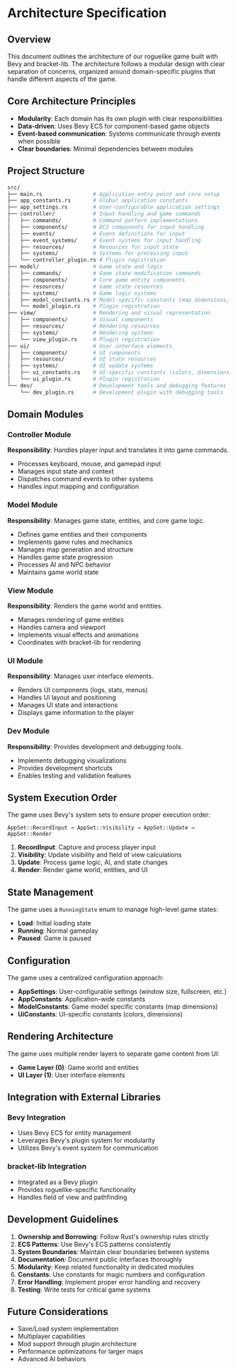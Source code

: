 # Architecture Specification

## Overview

This document outlines the architecture of our roguelike game built with Bevy and bracket-lib. The architecture follows a modular design with clear separation of concerns, organized around domain-specific plugins that handle different aspects of the game.

## Core Architecture Principles

- **Modularity**: Each domain has its own plugin with clear responsibilities
- **Data-driven**: Uses Bevy ECS for component-based game objects
- **Event-based communication**: Systems communicate through events when possible
- **Clear boundaries**: Minimal dependencies between modules

## Project Structure

```bash
src/
├── main.rs                # Application entry point and core setup
├── app_constants.rs       # Global application constants
├── app_settings.rs        # User-configurable application settings
├── controller/            # Input handling and game commands
│   ├── commands/          # Command pattern implementations
│   ├── components/        # ECS components for input handling
│   ├── events/            # Event definitions for input
│   ├── event_systems/     # Event systems for input handling
│   ├── resources/         # Resources for input state
│   ├── systems/           # Systems for processing input
│   └── controller_plugin.rs # Plugin registration
├── model/                 # Game state and logic
│   ├── commands/          # Game state modification commands
│   ├── components/        # Core game entity components
│   ├── resources/         # Game state resources
│   ├── systems/           # Game logic systems
│   ├── model_constants.rs # Model-specific constants (map dimensions, etc.)
│   └── model_plugin.rs    # Plugin registration
├── view/                  # Rendering and visual representation
│   ├── components/        # Visual components
│   ├── resources/         # Rendering resources
│   ├── systems/           # Rendering systems
│   └── view_plugin.rs     # Plugin registration
├── ui/                    # User interface elements
│   ├── components/        # UI components
│   ├── resources/         # UI state resources
│   ├── systems/           # UI update systems
│   ├── ui_constants.rs    # UI-specific constants (colors, dimensions)
│   └── ui_plugin.rs       # Plugin registration
└── dev/                   # Development tools and debugging features
    └── dev_plugin.rs      # Development plugin with debugging tools
```

## Domain Modules

### Controller Module

**Responsibility**: Handles player input and translates it into game commands.

- Processes keyboard, mouse, and gamepad input
- Manages input state and context
- Dispatches command events to other systems
- Handles input mapping and configuration

### Model Module

**Responsibility**: Manages game state, entities, and core game logic.

- Defines game entities and their components
- Implements game rules and mechanics
- Manages map generation and structure
- Handles game state progression
- Processes AI and NPC behavior
- Maintains game world state

### View Module

**Responsibility**: Renders the game world and entities.

- Manages rendering of game entities
- Handles camera and viewport
- Implements visual effects and animations
- Coordinates with bracket-lib for rendering

### UI Module

**Responsibility**: Manages user interface elements.

- Renders UI components (logs, stats, menus)
- Handles UI layout and positioning
- Manages UI state and interactions
- Displays game information to the player

### Dev Module

**Responsibility**: Provides development and debugging tools.

- Implements debugging visualizations
- Provides development shortcuts
- Enables testing and validation features

## System Execution Order

The game uses Bevy's system sets to ensure proper execution order:

```plaintext
AppSet::RecordInput → AppSet::Visibility → AppSet::Update → AppSet::Render
```

1. **RecordInput**: Capture and process player input
2. **Visibility**: Update visibility and field of view calculations
3. **Update**: Process game logic, AI, and state changes
4. **Render**: Render game world, entities, and UI

## State Management

The game uses a `RunningState` enum to manage high-level game states:

- **Load**: Initial loading state
- **Running**: Normal gameplay
- **Paused**: Game is paused

## Configuration

The game uses a centralized configuration approach:

- **AppSettings**: User-configurable settings (window size, fullscreen, etc.)
- **AppConstants**: Application-wide constants
- **ModelConstants**: Game model specific constants (map dimensions)
- **UiConstants**: UI-specific constants (colors, dimensions)

## Rendering Architecture

The game uses multiple render layers to separate game content from UI:

- **Game Layer (0)**: Game world and entities
- **UI Layer (1)**: User interface elements

## Integration with External Libraries

### Bevy Integration

- Uses Bevy ECS for entity management
- Leverages Bevy's plugin system for modularity
- Utilizes Bevy's event system for communication

### bracket-lib Integration

- Integrated as a Bevy plugin
- Provides roguelike-specific functionality
- Handles field of view and pathfinding

## Development Guidelines

1. **Ownership and Borrowing**: Follow Rust's ownership rules strictly
2. **ECS Patterns**: Use Bevy's ECS patterns consistently
3. **System Boundaries**: Maintain clear boundaries between systems
4. **Documentation**: Document public interfaces thoroughly
5. **Modularity**: Keep related functionality in dedicated modules
6. **Constants**: Use constants for magic numbers and configuration
7. **Error Handling**: Implement proper error handling and recovery
8. **Testing**: Write tests for critical game systems

## Future Considerations

- Save/Load system implementation
- Multiplayer capabilities
- Mod support through plugin architecture
- Performance optimizations for larger maps
- Advanced AI behaviors

